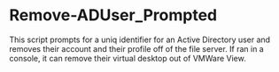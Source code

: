 # Remove-ADUser_Prompted  

This script prompts for a uniq identifier for an Active Directory user and removes their account and their profile off of the file server.  If ran in a console, it can remove their virtual desktop out of VMWare View.
